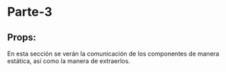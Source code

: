 # Parte-3

## **Props:**

En esta sección se verán la comunicación de los componentes de manera estática, así como la manera de extraerlos.